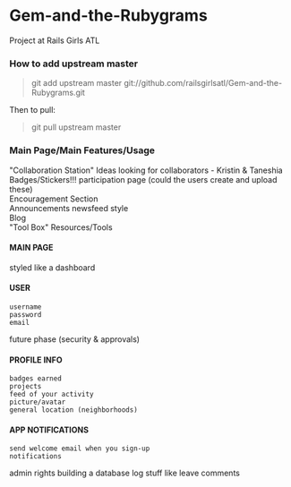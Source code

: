 # Gem-and-the-Rubygrams
Project at Rails Girls ATL 

### How to add upstream master

> git add upstream master git://github.com/railsgirlsatl/Gem-and-the-Rubygrams.git

Then to pull:
> git pull upstream master

### Main Page/Main Features/Usage

"Collaboration Station" Ideas looking for collaborators - Kristin & Taneshia  
Badges/Stickers!!! participation page (could the users create and upload these)  
Encouragement Section  
Announcements newsfeed style  
Blog  
"Tool Box" Resources/Tools  

#### MAIN PAGE
styled like a dashboard

#### USER
	username
	password
	email
future phase (security & approvals)

#### PROFILE INFO
	badges earned
	projects
	feed of your activity
	picture/avatar
	general location (neighborhoods)

#### APP NOTIFICATIONS
	send welcome email when you sign-up
	notifications
	

admin rights
building a database
log stuff
like
leave comments
